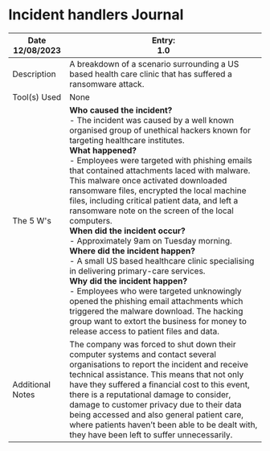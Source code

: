 # Incident handlers Journal

| **Date** <br> 12/08/2023 | **Entry:** <br> 1.0                                                                                        |
|--------------------------|------------------------------------------------------------------------------------------------------------|
|        Description       | A breakdown of a scenario surrounding a US based health care clinic that has suffered a ransomware attack. |
|       Tool(s) Used       | None                                                                                                       |
|       The 5 W's          | **Who caused the incident?** <br>- The incident was caused by a well known organised group of unethical hackers known for targeting healthcare institutes. <br>**What happened?** <br>- Employees were targeted with phishing emails that contained attachments laced with malware. This malware once activated downloaded ransomware files, encrypted the local machine files, including critical patient data, and left a ransomware note on the screen of the local computers. <br> **When did the incident occur?** <br>- Approximately 9am on Tuesday morning. <br> **Where did the incident happen?** <br>- A small US based healthcare clinic specialising in delivering primary-care services. <br> **Why did the incident happen?**<br>- Employees who were targeted unknowingly opened the phishing email attachments which triggered the malware download. The hacking group want to extort the business for money to release access to patient files and data. |
| Additional Notes | The company was forced to shut down their computer systems and contact several organisations to report the incident and receive technical assistance. This means that not only have they suffered a financial cost to this event, there is a reputational damage to consider, damage to customer privacy due to their data being accessed and also general patient care, where patients haven’t been able to be dealt with, they have been left to suffer unnecessarily. |



